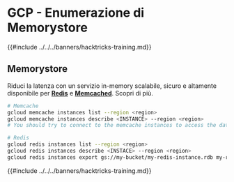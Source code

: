 # GCP - Enumerazione di Memorystore

{{#include ../../../banners/hacktricks-training.md}}

## Memorystore

Riduci la latenza con un servizio in-memory scalabile, sicuro e altamente disponibile per [**Redis**](https://cloud.google.com/sdk/gcloud/reference/redis) e [**Memcached**](https://cloud.google.com/sdk/gcloud/reference/memcache). Scopri di più.
```bash
# Memcache
gcloud memcache instances list --region <region>
gcloud memcache instances describe <INSTANCE> --region <region>
# You should try to connect to the memcache instances to access the data

# Redis
gcloud redis instances list --region <region>
gcloud redis instances describe <INSTACE> --region <region>
gcloud redis instances export gs://my-bucket/my-redis-instance.rdb my-redis-instance --region=us-central1
```
{{#include ../../../banners/hacktricks-training.md}}
